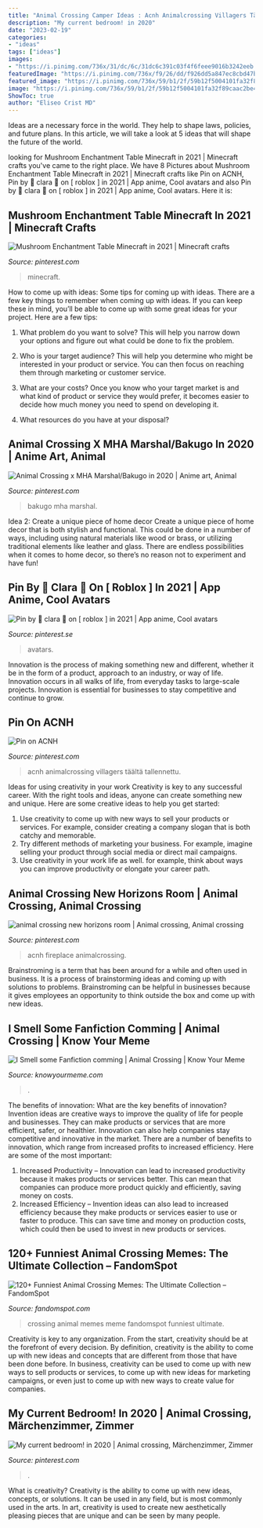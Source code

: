```yaml
---
title: "Animal Crossing Camper Ideas : Acnh Animalcrossing Villagers Täältä Tallennettu"
description: "My current bedroom! in 2020"
date: "2023-02-19"
categories:
- "ideas"
tags: ["ideas"]
images:
- "https://i.pinimg.com/736x/31/dc/6c/31dc6c391c03f4f6feee9016b3242eeb.jpg"
featuredImage: "https://i.pinimg.com/736x/f9/26/dd/f926dd5a847ec8cbd47b499bf340cdb9.jpg"
featured_image: "https://i.pinimg.com/736x/59/b1/2f/59b12f5004101fa32f89caac2be43650.jpg"
image: "https://i.pinimg.com/736x/59/b1/2f/59b12f5004101fa32f89caac2be43650.jpg"
ShowToc: true
author: "Eliseo Crist MD"
---
```



Ideas are a necessary force in the world. They help to shape laws, policies, and future plans. In this article, we will take a look at 5 ideas that will shape the future of the world.

	

		
looking for Mushroom Enchantment Table Minecraft in 2021 | Minecraft crafts you've came to the right place. We have 8 Pictures about Mushroom Enchantment Table Minecraft in 2021 | Minecraft crafts like Pin on ACNH, Pin by 🐰 clara 👜 on [ roblox ] in 2021 | App anime, Cool avatars and also Pin by 🐰 clara 👜 on [ roblox ] in 2021 | App anime, Cool avatars. Here it is:
		
    
## Mushroom Enchantment Table Minecraft In 2021 | Minecraft Crafts

<img loading=lazy src="https://i.pinimg.com/736x/59/b1/2f/59b12f5004101fa32f89caac2be43650.jpg" onerror="this.onerror=null;this.src='https://tse2.mm.bing.net/th?id=OIP.VYX89p-IOKxVtOUGye5zigHaNc&amp;pid=15.1';" alt="Mushroom Enchantment Table Minecraft in 2021 | Minecraft crafts">

_Source: pinterest.com_

>minecraft. 

	

How to come up with ideas: Some tips for coming up with ideas.
There are a few key things to remember when coming up with ideas. If you can keep these in mind, you’ll be able to come up with some great ideas for your project. Here are a few tips:
1. What problem do you want to solve? This will help you narrow down your options and figure out what could be done to fix the problem.

2. Who is your target audience? This will help you determine who might be interested in your product or service. You can then focus on reaching them through marketing or customer service.

3. What are your costs? Once you know who your target market is and what kind of product or service they would prefer, it becomes easier to decide how much money you need to spend on developing it.

4. What resources do you have at your disposal?

    
## Animal Crossing X MHA Marshal/Bakugo In 2020 | Anime Art, Animal

<img loading=lazy src="https://i.pinimg.com/736x/67/1a/72/671a728625b2fddc9f8882c9c09551ad.jpg" onerror="this.onerror=null;this.src='https://tse2.mm.bing.net/th?id=OIP._44pSt9V45GfsL983zzNXgHaJ3&amp;pid=15.1';" alt="Animal Crossing x MHA Marshal/Bakugo in 2020 | Anime art, Animal">

_Source: pinterest.com_

>bakugo mha marshal. 

	

Idea 2: Create a unique piece of home decor
Create a unique piece of home decor that is both stylish and functional. This could be done in a number of ways, including using natural materials like wood or brass, or utilizing traditional elements like leather and glass. There are endless possibilities when it comes to home decor, so there’s no reason not to experiment and have fun!

    
## Pin By 🐰 Clara 👜 On [ Roblox ] In 2021 | App Anime, Cool Avatars

<img loading=lazy src="https://i.pinimg.com/736x/31/dc/6c/31dc6c391c03f4f6feee9016b3242eeb.jpg" onerror="this.onerror=null;this.src='https://tse3.mm.bing.net/th?id=OIP.4sYw6QurEeL1HqK_ShSzFwHaNt&amp;pid=15.1';" alt="Pin by 🐰 clara 👜 on [ roblox ] in 2021 | App anime, Cool avatars">

_Source: pinterest.se_

>avatars. 

	

Innovation is the process of making something new and different, whether it be in the form of a product, approach to an industry, or way of life. Innovation occurs in all walks of life, from everyday tasks to large-scale projects. Innovation is essential for businesses to stay competitive and continue to grow.

    
## Pin On ACNH

<img loading=lazy src="https://i.pinimg.com/736x/f9/26/dd/f926dd5a847ec8cbd47b499bf340cdb9.jpg" onerror="this.onerror=null;this.src='https://tse2.mm.bing.net/th?id=OIP.1eN-59rJtD8RU8b6SIuIxgHaHa&amp;pid=15.1';" alt="Pin on ACNH">

_Source: pinterest.com_

>acnh animalcrossing villagers täältä tallennettu. 

	

Ideas for using creativity in your work
Creativity is key to any successful career. With the right tools and ideas, anyone can create something new and unique. Here are some creative ideas to help you get started: 
1. Use creativity to come up with new ways to sell your products or services. For example, consider creating a company slogan that is both catchy and memorable. 
2. Try different methods of marketing your business. For example, imagine selling your product through social media or direct mail campaigns. 
3. Use creativity in your work life as well. for example, think about ways you can improve productivity or elongate your career path.

    
## Animal Crossing New Horizons Room | Animal Crossing, Animal Crossing

<img loading=lazy src="https://i.pinimg.com/736x/72/76/7d/72767d502865876de8231086bcf79cc1.jpg" onerror="this.onerror=null;this.src='https://tse1.mm.bing.net/th?id=OIP.so2v5WroxcYkWBUQunBJpQHaED&amp;pid=15.1';" alt="animal crossing new horizons room | Animal crossing, Animal crossing">

_Source: pinterest.com_

>acnh fireplace animalcrossing. 

	

Brainstroming is a term that has been around for a while and often used in business. It is a process of brainstorming ideas and coming up with solutions to problems. Brainstroming can be helpful in businesses because it gives employees an opportunity to think outside the box and come up with new ideas.

    
## I Smell Some Fanfiction Comming | Animal Crossing | Know Your Meme

<img loading=lazy src="http://i2.kym-cdn.com/photos/images/facebook/000/591/611/9d3.jpg" onerror="this.onerror=null;this.src='https://tse1.mm.bing.net/th?id=OIP.sjA-Wxq2RU2YO0q113gUCAHaF7&amp;pid=15.1';" alt="I Smell some Fanfiction comming | Animal Crossing | Know Your Meme">

_Source: knowyourmeme.com_

>. 

	

The benefits of innovation: What are the key benefits of innovation?
Invention ideas are creative ways to improve the quality of life for people and businesses. They can make products or services that are more efficient, safer, or healthier. Innovation can also help companies stay competitive and innovative in the market. There are a number of benefits to innovation, which range from increased profits to increased efficiency. Here are some of the most important: 
1. Increased Productivity – Innovation can lead to increased productivity because it makes products or services better. This can mean that companies can produce more product quickly and efficiently, saving money on costs. 
2. Increased Efficiency – Invention ideas can also lead to increased efficiency because they make products or services easier to use or faster to produce. This can save time and money on production costs, which could then be used to invest in new products or services.

    
## 120+ Funniest Animal Crossing Memes: The Ultimate Collection – FandomSpot

<img loading=lazy src="https://static.fandomspot.com/images/05/6360/092-animal-crossing-meme.jpg" onerror="this.onerror=null;this.src='https://tse4.mm.bing.net/th?id=OIP.BKnk6MlKVuuzTAzV8fXHCwHaNL&amp;pid=15.1';" alt="120+ Funniest Animal Crossing Memes: The Ultimate Collection – FandomSpot">

_Source: fandomspot.com_

>crossing animal memes meme fandomspot funniest ultimate. 

	

Creativity is key to any organization. From the start, creativity should be at the forefront of every decision. By definition, creativity is the ability to come up with new ideas and concepts that are different from those that have been done before. In business, creativity can be used to come up with new ways to sell products or services, to come up with new ideas for marketing campaigns, or even just to come up with new ways to create value for companies.

    
## My Current Bedroom! In 2020 | Animal Crossing, Märchenzimmer, Zimmer

<img loading=lazy src="https://i.pinimg.com/736x/0a/62/14/0a6214866a85644307f66f8007f59427.jpg" onerror="this.onerror=null;this.src='https://tse3.mm.bing.net/th?id=OIP.gpUsATfPLQU4mfiuk3uF1wHaEK&amp;pid=15.1';" alt="My current bedroom! in 2020 | Animal crossing, Märchenzimmer, Zimmer">

_Source: pinterest.com_

>. 

	

What is creativity?
Creativity is the ability to come up with new ideas, concepts, or solutions. It can be used in any field, but is most commonly used in the arts. In art, creativity is used to create new aesthetically pleasing pieces that are unique and can be seen by many people.

